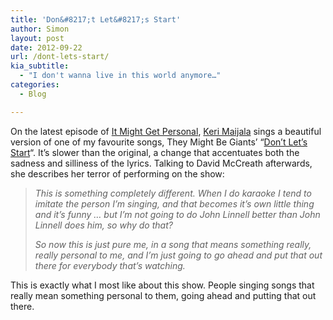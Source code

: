 ```yaml
---
title: 'Don&#8217;t Let&#8217;s Start'
author: Simon
layout: post
date: 2012-09-22
url: /dont-lets-start/
kia_subtitle:
  - "I don't wanna live in this world anymore…"
categories:
  - Blog

---
```

On the latest episode of [It Might Get Personal][1], [Keri Maijala][2] sings a beautiful version of one of my favourite songs, They Might Be Giants&#8217; &#8220;[Don&#8217;t Let&#8217;s Start][3]&#8220;. It&#8217;s slower than the original, a change that accentuates both the sadness and silliness of the lyrics. Talking to David McCreath afterwards, she describes her terror of performing on the show:

> _This is something completely different. When I do karaoke I tend to imitate the person I&#8217;m singing, and that becomes it&#8217;s own little thing and it&#8217;s funny … but I&#8217;m not going to do John Linnell better than John Linnell does him, so why do that?_
> 
> _So now this is just pure me, in a song that means something really, really personal to me, and I&#8217;m just going to go ahead and put that out there for everybody that&#8217;s watching._

This is exactly what I most like about this show. People singing songs that really mean something personal to them, going ahead and putting that out there.

 [1]: http://www.muleradio.net/imgp/7/
 [2]: https://twitter.com/clamhead
 [3]: http://www.youtube.com/watch?v=HvOVMxOTwqw